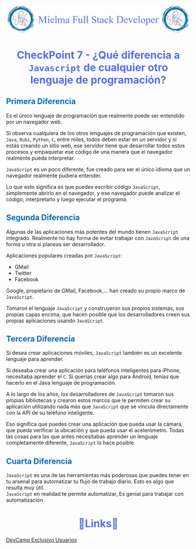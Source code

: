 ![Logo Mielma](Logo/Logo_Encabezado.png)

# <center><b><font color="#556CEE">CheckPoint 7 - ¿Qué diferencia a `Javascript` de cualquier otro lenguaje de programación?</font></b>

## <b><font color="#006cb5">Primera Diferencia</font></b>

Es el único lenguaje de programación que realmente puede ser entendido por un navegador web. 

Si observa cualquiera de los otros lenguajes de programación que existen, `Java`, `Rubi`, `Python`, `C`, entre miles, todos deben estar en un servidor y si estás creando un sitio web, ese servidor tiene que desarrollar todos estos procesos y empaquetar ese código de una manera que el navegador realmente pueda interpretar.

`JavaScript` es un poco diferente, fue creado para ser el único idioma que un navegador realmente pudiera entender.  

Lo que esto significa es que puedes escribir código `JavaScript`, simplemente abrirlo en el navegador, y ese navegador puede analizar el código, interpretarlo y luego ejecutar el programa.

## <b><font color="#006cb5">Segunda Diferencia</font></b>

Algunas de las aplicaciones más potentes del mundo tienen `JavaScript` integrado. Realmente no hay forma de evitar trabajar con `JavaScript` de una forma u otra si planeas ser desarrollador.

Aplicaciones populares creadas por `JavaScript`:
+ GMail
+ Twitter
+ Facebook

Google, propietario de GMail, Facebook,... han creado su propio marco de `JavaScript`.

Tomaron el lenguaje `JavaScript` y construyeron sus propios sistemas, sus propias capas encima, que hacen posible que los desarrolladores creen sus propias aplicaciones usando `JavaScript`.

## <b><font color="#006cb5">Tercera Diferencia</font></b>

Si desea crear aplicaciones móviles, `JavaScript` también es un excelente lenguaje para aprender.

Si deseaba crear una aplicación para teléfonos inteligentes para iPhone, necesitaba aprender el `C`. Si querías crear algo para Android, tenías que hacerlo en el Java lenguaje de programación.

A lo largo de los años, los desarrolladores de `JavaScript` tomaron sus propias bibliotecas y crearon estos marcos que le permiten crear su aplicación utilizando nada más que `JavaScript` que se vincula directamente con la API de su teléfono inteligente.

Eso significa que puedes crear una aplicación que pueda usar la cámara, que pueda verificar la ubicación y que pueda usar el acelerómetro. Todas las cosas para las que antes necesitabas aprender un lenguaje completamente diferente, `JavaScript` lo hace posible.

## <b><font color="#006cb5">Cuarta Diferencia</font></b>

`JavaScript` es una de las herramientas más poderosas que puedes tener en tu arsenal para automatizar tu flujo de trabajo diario. Esto es algo que resulta muy útil.  
`JavaScript` en realidad te permite automatizar, Es genial para trabajar con automatización


# <center><b><font color="#556CEE">🔗Links🔗</font></b>

[DevCamp Exclusivo Usuarios](https://basque.devcamp.com/pt-full-stack-development-`javascript`-python-react/guide/reasons-learning-`javascript`)  

<!-- [Código DevCamp]() -->

<!-- [Código Mielma]() -->